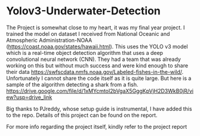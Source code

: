 # Yolov3-Underwater-Detection

The Project is somewhat close to my heart, it was my final year project. I trained the model on dataset I received from National Oceanic and Atmospheric Administration-NOAA  (https://coast.noaa.gov/states/hawaii.html). This uses the YOLO v3 model which is a real-time object detection algorithm that uses a deep convolutional neural network (CNN). They had a team that was already working on this but without much success and were kind enough to share their data https://swfscdata.nmfs.noaa.gov/Labeled-fishes-in-the-wild/. Unfortunately I cannot share the code itself as it is quite large. But here is a sample of the algorithm detecting a shark from a fish. https://drive.google.com/file/d/1xMYcmtoI2bVgaX5GggKpVjH2D3WkB0jR/view?usp=drive_link




Big thanks to PJreddy, whose setup guide is instrumental, I have added this to the repo. Details of this project can be found on the report. 


For more info regarding the project itself, kindly refer to the project report
